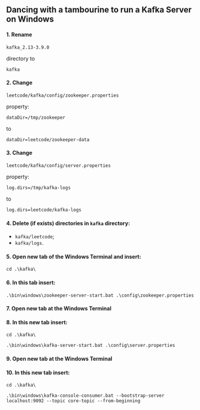 ## Dancing with a tambourine to run a Kafka Server on Windows

#### 1. **Rename**

```text 
kafka_2.13-3.9.0
``` 

directory to

```text
kafka
```

#### 2. **Change**

```text
leetcode/kafka/config/zookeeper.properties
``` 

property:

```properties
dataDir=/tmp/zookeeper
```

to

```properties
dataDir=leetcode/zookeeper-data
```

#### 3. **Change**

```text
leetcode/kafka/config/server.properties 
```

property:

```properties
log.dirs=/tmp/kafka-logs
```

to

```properties
log.dirs=leetcode/kafka-logs
```

#### 4. **Delete (if exists)** directories in `kafka` directory:

- `kafka/leetcode`;
- `kafka/logs`.

#### 5. **Open new tab** of the Windows Terminal and insert:

```shell
cd .\kafka\
```

#### 6. **In this tab** insert:

```shell
.\bin\windows\zookeeper-server-start.bat .\config\zookeeper.properties
```

#### 7. **Open new tab** at the Windows Terminal

#### 8. **In this new tab** insert:

```shell
cd .\kafka\
```

```shell
.\bin\windows\kafka-server-start.bat .\config\server.properties
```

#### 9. **Open new tab** at the Windows Terminal

#### 10. **In this new tab** insert:

```shell
cd .\kafka\
```

```shell
.\bin\windows\kafka-console-consumer.bat --bootstrap-server localhost:9092 --topic core-topic --from-beginning
```